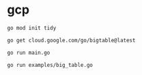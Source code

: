 # gcp


```sh
go mod init tidy

go get cloud.google.com/go/bigtable@latest
```

```sh
go run main.go

go run examples/big_table.go
```
